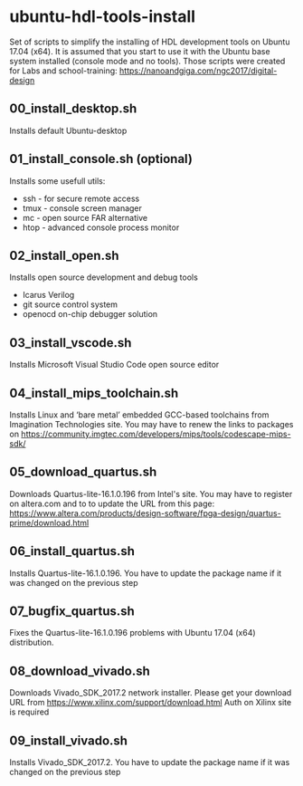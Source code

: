 # ubuntu-hdl-tools-install

Set of scripts to simplify the installing of HDL development tools on Ubuntu 17.04 (x64).
It is assumed that you start to use it with the Ubuntu base system installed (console mode and no tools).
Those scripts were created for Labs and school-training: https://nanoandgiga.com/ngc2017/digital-design

## 00_install_desktop.sh
Installs default Ubuntu-desktop

## 01_install_console.sh (optional)
Installs some usefull utils:
 - ssh - for secure remote access
 - tmux - console screen manager
 - mc - open source FAR alternative 
 - htop - advanced console process monitor

## 02_install_open.sh
Installs open source development and debug tools
 - Icarus Verilog
 - git source control system
 - openocd on-chip debugger solution

## 03_install_vscode.sh
Installs Microsoft Visual Studio Code open source editor

## 04_install_mips_toolchain.sh
Installs Linux and ‘bare metal’ embedded GCC-based toolchains from Imagination Technologies site. You may have to renew the links to packages on https://community.imgtec.com/developers/mips/tools/codescape-mips-sdk/ 

## 05_download_quartus.sh
Downloads Quartus-lite-16.1.0.196 from Intel's site. You may have to register on altera.com and to to update the URL from this page: https://www.altera.com/products/design-software/fpga-design/quartus-prime/download.html

## 06_install_quartus.sh
Installs Quartus-lite-16.1.0.196. You have to update the package name if it was changed on the previous step

## 07_bugfix_quartus.sh
Fixes the Quartus-lite-16.1.0.196 problems with Ubuntu  17.04 (x64) distribution.

## 08_download_vivado.sh
Downloads Vivado_SDK_2017.2 network installer. Please get your download URL from https://www.xilinx.com/support/download.html
Auth on Xilinx site is required

## 09_install_vivado.sh
Installs Vivado_SDK_2017.2. You have to update the package name if it was changed on the previous step
